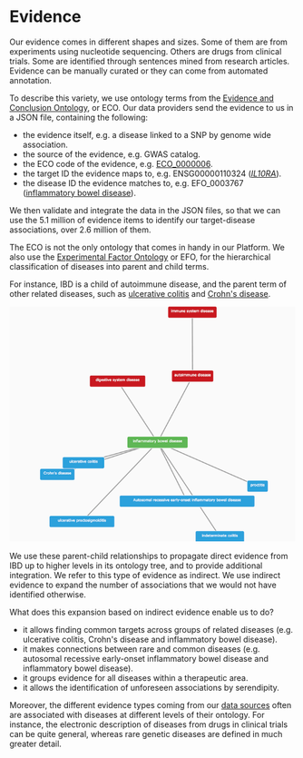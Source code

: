 # Evidence

Our evidence comes in different shapes and sizes. Some of them are from experiments using nucleotide sequencing. Others are drugs from clinical trials. Some are identified through sentences mined from research articles. Evidence can be manually curated or they can come from automated annotation.

To describe this variety, we use ontology terms from the [Evidence and Conclusion Ontology](http://evidenceontology.org/Welcome.html), or ECO. Our data providers send the evidence to us in a JSON file, containing the following:

* the evidence itself, e.g. a disease linked to a SNP by genome wide association.
* the source of the evidence, e.g. GWAS catalog.
* the ECO code of the evidence, e.g. [ECO\_0000006](http://bioportal.bioontology.org/ontologies/ECO/?p=classes&conceptid=http%3A%2F%2Fpurl.obolibrary.org%2Fobo%2FECO_0000006).
* the target ID the evidence maps to, e.g. ENSG00000110324 \([_IL10RA_](http://www.targetvalidation.org/target/ENSG00000110324)\).
* the disease ID the evidence matches to, e.g. EFO\_0003767 \([inflammatory bowel disease](http://www.targetvalidation.org/disease/EFO_0003767)\).

We then validate and integrate the data in the JSON files, so that we can use the 5.1 million of evidence items to identify our target-disease associations, over 2.6 million of them.

The ECO is not the only ontology that comes in handy in our Platform. We also use the [Experimental Factor Ontology](http://www.targetvalidation.org/faq#efo) or EFO, for the hierarchical classification of diseases into parent and child terms.

For instance, IBD is a child of autoimmune disease, and the parent term of other related diseases, such as [ulcerative colitis](http://www.targetvalidation.org/disease/EFO_0000729) and [Crohn's disease](http://www.targetvalidation.org/disease/EFO_0000384).

![](../.gitbook/assets/ibd-efo-tree.png)

We use these parent-child relationships to propagate direct evidence from IBD up to higher levels in its ontology tree, and to provide additional integration. We refer to this type of evidence as indirect. We use indirect evidence to expand the number of associations that we would not have identified otherwise.

What does this expansion based on indirect evidence enable us to do?

* it allows finding common targets across groups of related diseases \(e.g. ulcerative colitis, Crohn's disease and inflammatory bowel disease\).
* it makes connections between rare and common diseases \(e.g. autosomal recessive early-onset inflammatory bowel disease and inflammatory bowel disease\).
* it groups evidence for all diseases within a therapeutic area.
* it allows the identification of unforeseen associations by serendipity.

Moreover, the different evidence types coming from our [data sources](https://www.targetvalidation.org/data_sources) often are associated with diseases at different levels of their ontology. For instance, the electronic description of diseases from drugs in clinical trials can be quite general, whereas rare genetic diseases are defined in much greater detail.

